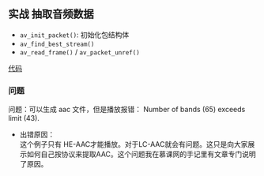 ## 实战 抽取音频数据

- `av_init_packet()`: 初始化包结构体
- `av_find_best_stream()`
- `av_read_frame()` / `av_packet_unref()`

[代码](../basic/extra_audio.c)

### 问题
问题：可以生成 aac 文件，但是播放报错：
Number of bands (65) exceeds limit (43).

- 出错原因：   
  这个例子只有 HE-AAC才能播放。对于LC-AAC就会有问题。这只是向大家展示如何自己按协议来提取AAC。这个问题我在慕课网的手记里有文章专门说明了原因。
